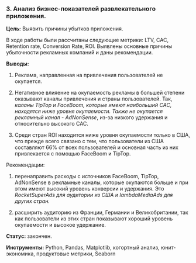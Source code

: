 ### 3. Анализ бизнес-показателей развлекательного приложения.
**Цель:** Выявить причины убытков приложения.

В ходе работы были рассчитаны следующие метрики: LTV, CAC, Retention rate, Conversion Rate, ROI. Выявлены основные причины убыточности рекламных компаний и даны рекомендации. 

**Выводы:**

1. Реклама, направленная на привлечения пользователей не окупается.

2. Негативное влияение на окупаемость рекламы в большей степени оказывают каналы привлечения и страны пользователей. Так, *каланы TipTop и FaceBoom, которые имеют наибольший CAC, находятся ниже уровня окупаемости. Также не окупается рекламный канал - AdNonSense*, из-за низкого удержания и относительно высокого CAC.

3. Среди стран ROI находится ниже уровня окупаемости только в США, что прежде всего связано с тем, что пользователи из США составляют 66% от всех пользователей и основная часть из них привлекается с помощью FaceBoom и TipTop.

Рекомендации:

1) перенаправить расходы с источников FaceBoom, TipTop, AdNonSense в рекламные каналы, которые окупаются больше и при этом имеют высокий уровень конверсии и удержания. Это *RocketSuperAds для аудитории из США и lambdaMediaAds для других стран.*

2) расширить аудиторию из Франции, Германии и Великобритании, так как пользователи из этих стран показывают хороший уровень окупаемости и высокое удержание.

**Статус:** закончен.

**Инструменты:** Python, Pandas, Matplotlib, когортный анализ, юнит-экономика, продуктовые метрики, Seaborn

